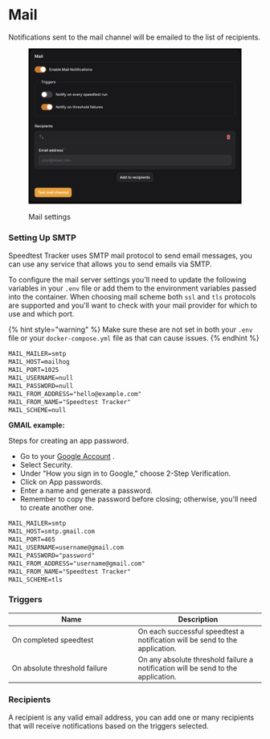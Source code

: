 # Mail

Notifications sent to the mail channel will be emailed to the list of recipients.

<figure><img src="../../.gitbook/assets/mail_notification.png" alt=""><figcaption><p>Mail settings</p></figcaption></figure>

### Setting Up SMTP

Speedtest Tracker uses SMTP mail protocol to send email messages, you can use any service that allows you to send emails via SMTP.

To configure the mail server settings you'll need to update the following variables in your `.env` file or add them to the environment variables passed into the container. When choosing mail scheme both `ssl` and `tls` protocols are supported and you'll want to check with your mail provider for which to use and which port.

{% hint style="warning" %}
Make sure these are not set in both your `.env` file or your `docker-compose.yml` file as that can cause issues.
{% endhint %}

```
MAIL_MAILER=smtp
MAIL_HOST=mailhog
MAIL_PORT=1025
MAIL_USERNAME=null
MAIL_PASSWORD=null
MAIL_FROM_ADDRESS="hello@example.com"
MAIL_FROM_NAME="Speedtest Tracker"
MAIL_SCHEME=null
```

**GMAIL example:**

Steps for creating an app password.

* Go to your [Google Account](https://myaccount.google.com) .
* Select Security.
* Under "How you sign in to Google," choose 2-Step Verification.
* Click on App passwords.
* Enter a name and generate a password.
* Remember to copy the password before closing; otherwise, you'll need to create another one.

```
MAIL_MAILER=smtp
MAIL_HOST=smtp.gmail.com
MAIL_PORT=465
MAIL_USERNAME=username@gmail.com
MAIL_PASSWORD="password"
MAIL_FROM_ADDRESS="username@gmail.com"
MAIL_FROM_NAME="Speedtest Tracker"
MAIL_SCHEME=tls
```

### Triggers

<table><thead><tr><th width="237">Name</th><th>Description</th></tr></thead><tbody><tr><td>On completed speedtest</td><td>On each successful speedtest a notification will be send to the application.</td></tr><tr><td>On absolute threshold failure</td><td>On any absolute threshold failure a notification will be send to the application.</td></tr></tbody></table>

### Recipients

A recipient is any valid email address, you can add one or many recipients that will receive notifications based on the triggers selected.

